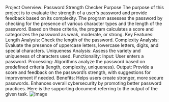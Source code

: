 Project Overview: Password Strength Checker
Purpose
The purpose of this project is to evaluate the strength of a user's password and provide feedback based on its complexity. The program assesses the password by checking for the presence of various character types and the length of the password. Based on these criteria, the program calculates a score and categorizes the password as weak, moderate, or strong.
Key Features:
Length Analysis: Check the length of the password.
Complexity Analysis: Evaluate the presence of uppercase letters, lowercase letters, digits, and special characters.
Uniqueness Analysis: Assess the variety and uniqueness of characters used.
Functionality:
Input: User enters a password.
Processing: Algorithms analyze the password based on predefined criteria (length, complexity, uniqueness).
Output: Provide a score and feedback on the password’s strength, with suggestions for improvement if needed.
Benefits:
Helps users create stronger, more secure passwords.
Enhances overall cybersecurity by promoting better password practices.
Here is the supporting document referring to the output of the given task.
![image](https://github.com/user-attachments/assets/12a050b1-695a-4935-a64f-06d88c04404c)

